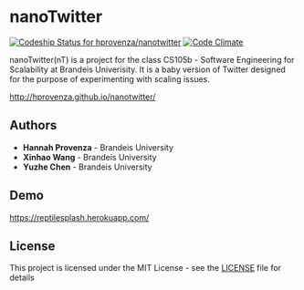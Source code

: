 # nanoTwitter
[ ![Codeship Status for hprovenza/nanotwitter](https://app.codeship.com/projects/0c2a7590-6979-0134-49f8-0611f7075927/status?branch=master)](https://app.codeship.com/projects/176722)
[![Code Climate](https://codeclimate.com/github/hprovenza/nanotwitter/badges/gpa.svg)](https://codeclimate.com/github/hprovenza/nanotwitter)

nanoTwitter(nT) is a project for the class CS105b - Software Engineering for Scalability at Brandeis Univerisity.
It is a baby version of Twitter designed for the purpose of experimenting with scaling issues.

 http://hprovenza.github.io/nanotwitter/

## Authors

* **Hannah Provenza** - Brandeis University
* **Xinhao Wang** - Brandeis University
* **Yuzhe Chen** - Brandeis University

## Demo

https://reptilesplash.herokuapp.com/

## License

This project is licensed under the MIT License - see the [LICENSE](LICENSE) file for details
